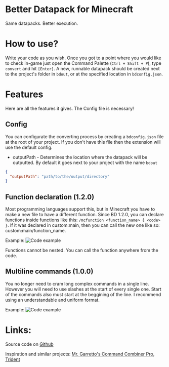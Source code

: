 # Better Datapack for Minecraft
Same datapacks. Better execution.

# How to use?
Write your code as you wish. Once you got to a point where you would like to check in-game just open the Command Palette (`Ctrl + Shift + P`), type `convert` and hit `[Enter]`. A new, runnable datapack should be created next to the project's folder in `bdout`, or at the specified location in `bdconfig.json`.

# Features
Here are all the features it gives. The Config file is necessary!

## Config
You can configurate the converting process by creating a `bdconfig.json` file at the root of your project. If you don't have this file then the extension will use the default config.

* outputPath - Determines the location where the datapack will be outputted. By default it goes next to your project with the name `bdout`

```json
{
  "outputPath": "path/to/the/output/directory"
}
```

## Function declaration (1.2.0)
Most programming languages support this, but in Minecraft you have to make a new file to have a different function. Since BD 1.2.0, you can declare functions inside functions like this: `/mcfunction <function_name> { <code> }`. If it was declared in custom:main, then you can call the new one like so: custom:main/function_name.

Example:
![Code example](https://cdn.discordapp.com/attachments/825442308203479071/825455411033276436/unknown.png)

Functions cannot be nested. You can call the function anywhere from the code.

## Multiline commands (1.0.0)
You no longer need to cram long complex commands in a single line. However you will need to use slashes at the start of every single one. Start of the commands also must start at the beggining of the line. I recommend using an understandable and uniform format.

Example:
![Code example](https://cdn.discordapp.com/attachments/825442308203479071/825442335860195378/unknown.png)

# Links:
Source code on [Github](https://github.com/ExAtom/BetterDatapack)

Inspiration and similar projects: [Mr. Garretto's Command Combiner Pro](https://mrgarretto.com/cmdcombinerpro/), [Trident](https://discord.gg/VpfA3c6)
